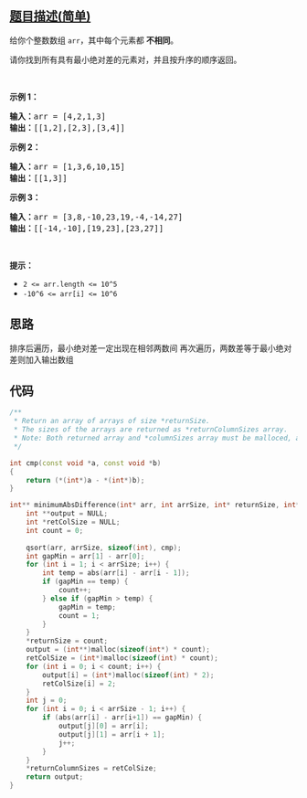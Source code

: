 ## [题目描述(简单)](https://leetcode-cn.com/problems/minimum-absolute-difference/)
<div class="notranslate"><p>给你个整数数组&nbsp;<code>arr</code>，其中每个元素都 <strong>不相同</strong>。</p>

<p>请你找到所有具有最小绝对差的元素对，并且按升序的顺序返回。</p>

<p>&nbsp;</p>

<p><strong>示例 1：</strong></p>

<pre><strong>输入：</strong>arr = [4,2,1,3]
<strong>输出：</strong>[[1,2],[2,3],[3,4]]
</pre>

<p><strong>示例 2：</strong></p>

<pre><strong>输入：</strong>arr = [1,3,6,10,15]
<strong>输出：</strong>[[1,3]]
</pre>

<p><strong>示例 3：</strong></p>

<pre><strong>输入：</strong>arr = [3,8,-10,23,19,-4,-14,27]
<strong>输出：</strong>[[-14,-10],[19,23],[23,27]]
</pre>

<p>&nbsp;</p>

<p><strong>提示：</strong></p>

<ul>
	<li><code>2 &lt;= arr.length &lt;= 10^5</code></li>
	<li><code>-10^6 &lt;= arr[i] &lt;= 10^6</code></li>
</ul>
</div>

## 思路
排序后遍历，最小绝对差一定出现在相邻两数间
再次遍历，两数差等于最小绝对差则加入输出数组

## 代码
```c++
/**
 * Return an array of arrays of size *returnSize.
 * The sizes of the arrays are returned as *returnColumnSizes array.
 * Note: Both returned array and *columnSizes array must be malloced, assume caller calls free().
 */

int cmp(const void *a, const void *b)
{
    return (*(int*)a - *(int*)b);
}

int** minimumAbsDifference(int* arr, int arrSize, int* returnSize, int** returnColumnSizes){
    int **output = NULL;
    int *retColSize = NULL;
    int count = 0;
    
    qsort(arr, arrSize, sizeof(int), cmp);
    int gapMin = arr[1] - arr[0];
    for (int i = 1; i < arrSize; i++) {
        int temp = abs(arr[i] - arr[i - 1]);
        if (gapMin == temp) {
            count++;
        } else if (gapMin > temp) {
            gapMin = temp;
            count = 1;
        }
    }
    *returnSize = count;
    output = (int**)malloc(sizeof(int*) * count);
    retColSize = (int*)malloc(sizeof(int) * count);
    for (int i = 0; i < count; i++) {
        output[i] = (int*)malloc(sizeof(int) * 2);
        retColSize[i] = 2;
    }
    int j = 0;
    for (int i = 0; i < arrSize - 1; i++) {
        if (abs(arr[i] - arr[i+1]) == gapMin) {
            output[j][0] = arr[i];
            output[j][1] = arr[i + 1];
            j++;
        }
    }
    *returnColumnSizes = retColSize;
    return output;
}
```